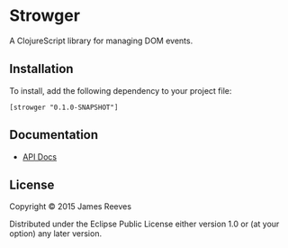 # Strowger

A ClojureScript library for managing DOM events.

## Installation

To install, add the following dependency to your project file:

    [strowger "0.1.0-SNAPSHOT"]

## Documentation

* [API Docs](https://weavejester.github.io/strowger/strowger.event.html)

## License

Copyright © 2015 James Reeves

Distributed under the Eclipse Public License either version 1.0 or (at
your option) any later version.
